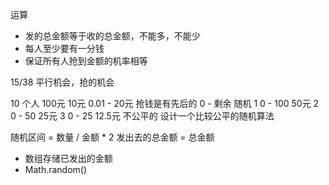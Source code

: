 运算
- 发的总金额等于收的总金额，不能多，不能少
- 每人至少要有一分钱
- 保证所有人抢到金额的机率相等

15/38
平行机会，抢的机会

10 个人  100元
10元  0.01 - 20元
抢钱是有先后的          0 - 剩余 随机
1       0 - 100       50元
2       0 - 50        25元
3       0 - 25        12.5元
不公平的  设计一个比较公平的随机算法

随机区间 = 数量 / 金额 * 2      发出去的总金额 = 总金额

- 数组存储已发出的金额
- Math.random() 